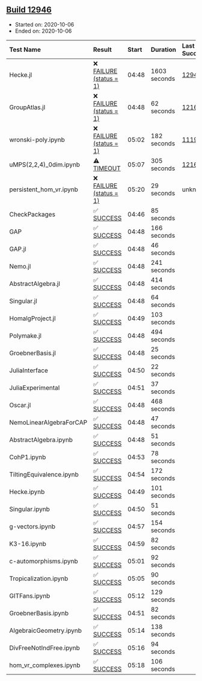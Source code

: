 ## [Build 12946](https://oscarci.mathematik.uni-kl.de/job/oscar/12946/)

* Started on: 2020-10-06
* Ended on: 2020-10-06

| Test Name    | Result | Start | Duration | Last Success | First Failure |
|:-------------|:-------|:------|:---------|:-------------|:--------------|
| Hecke.jl | ❌ [FAILURE (status = 1)](https://oscarci.mathematik.uni-kl.de/job/oscar/12946/artifact/logs/build-12946/Hecke.jl.log) | 04:48 | 1603 seconds | [12945](https://oscarci.mathematik.uni-kl.de/job/oscar/12945/) | [12946](https://oscarci.mathematik.uni-kl.de/job/oscar/12946/) |
| GroupAtlas.jl | ❌ [FAILURE (status = 1)](https://oscarci.mathematik.uni-kl.de/job/oscar/12946/artifact/logs/build-12946/GroupAtlas.jl.log) | 04:48 | 62 seconds | [12167](https://oscarci.mathematik.uni-kl.de/job/oscar/12167/) | [12168](https://oscarci.mathematik.uni-kl.de/job/oscar/12168/) |
| wronski-poly.ipynb | ❌ [FAILURE (status = 1)](https://oscarci.mathematik.uni-kl.de/job/oscar/12946/artifact/logs/build-12946/wronski-poly.ipynb.log) | 05:02 | 182 seconds | [11192](https://oscarci.mathematik.uni-kl.de/job/oscar/11192/) | [11193](https://oscarci.mathematik.uni-kl.de/job/oscar/11193/) |
| uMPS(2,2,4)_0dim.ipynb | ⚠ [TIMEOUT](https://oscarci.mathematik.uni-kl.de/job/oscar/12946/artifact/logs/build-12946/uMPS-2-2-4-_0dim.ipynb.log) | 05:07 | 305 seconds | [12167](https://oscarci.mathematik.uni-kl.de/job/oscar/12167/) | [12168](https://oscarci.mathematik.uni-kl.de/job/oscar/12168/) |
| persistent_hom_vr.ipynb | ❌ [FAILURE (status = 1)](https://oscarci.mathematik.uni-kl.de/job/oscar/12946/artifact/logs/build-12946/persistent_hom_vr.ipynb.log) | 05:20 | 29 seconds | unknown | unknown |
| CheckPackages | ✅ [SUCCESS](https://oscarci.mathematik.uni-kl.de/job/oscar/12946/artifact/logs/build-12946/CheckPackages.log) | 04:46 | 85 seconds |  |  |
| GAP | ✅ [SUCCESS](https://oscarci.mathematik.uni-kl.de/job/oscar/12946/artifact/logs/build-12946/GAP.log) | 04:48 | 166 seconds |  |  |
| GAP.jl | ✅ [SUCCESS](https://oscarci.mathematik.uni-kl.de/job/oscar/12946/artifact/logs/build-12946/GAP.jl.log) | 04:48 | 46 seconds |  |  |
| Nemo.jl | ✅ [SUCCESS](https://oscarci.mathematik.uni-kl.de/job/oscar/12946/artifact/logs/build-12946/Nemo.jl.log) | 04:48 | 241 seconds |  |  |
| AbstractAlgebra.jl | ✅ [SUCCESS](https://oscarci.mathematik.uni-kl.de/job/oscar/12946/artifact/logs/build-12946/AbstractAlgebra.jl.log) | 04:48 | 414 seconds |  |  |
| Singular.jl | ✅ [SUCCESS](https://oscarci.mathematik.uni-kl.de/job/oscar/12946/artifact/logs/build-12946/Singular.jl.log) | 04:48 | 64 seconds |  |  |
| HomalgProject.jl | ✅ [SUCCESS](https://oscarci.mathematik.uni-kl.de/job/oscar/12946/artifact/logs/build-12946/HomalgProject.jl.log) | 04:49 | 103 seconds |  |  |
| Polymake.jl | ✅ [SUCCESS](https://oscarci.mathematik.uni-kl.de/job/oscar/12946/artifact/logs/build-12946/Polymake.jl.log) | 04:48 | 494 seconds |  |  |
| GroebnerBasis.jl | ✅ [SUCCESS](https://oscarci.mathematik.uni-kl.de/job/oscar/12946/artifact/logs/build-12946/GroebnerBasis.jl.log) | 04:48 | 25 seconds |  |  |
| JuliaInterface | ✅ [SUCCESS](https://oscarci.mathematik.uni-kl.de/job/oscar/12946/artifact/logs/build-12946/JuliaInterface.log) | 04:50 | 22 seconds |  |  |
| JuliaExperimental | ✅ [SUCCESS](https://oscarci.mathematik.uni-kl.de/job/oscar/12946/artifact/logs/build-12946/JuliaExperimental.log) | 04:51 | 37 seconds |  |  |
| Oscar.jl | ✅ [SUCCESS](https://oscarci.mathematik.uni-kl.de/job/oscar/12946/artifact/logs/build-12946/Oscar.jl.log) | 04:48 | 468 seconds |  |  |
| NemoLinearAlgebraForCAP | ✅ [SUCCESS](https://oscarci.mathematik.uni-kl.de/job/oscar/12946/artifact/logs/build-12946/NemoLinearAlgebraForCAP.log) | 04:48 | 47 seconds |  |  |
| AbstractAlgebra.ipynb | ✅ [SUCCESS](https://oscarci.mathematik.uni-kl.de/job/oscar/12946/artifact/logs/build-12946/AbstractAlgebra.ipynb.log) | 04:48 | 51 seconds |  |  |
| CohP1.ipynb | ✅ [SUCCESS](https://oscarci.mathematik.uni-kl.de/job/oscar/12946/artifact/logs/build-12946/CohP1.ipynb.log) | 04:53 | 78 seconds |  |  |
| TiltingEquivalence.ipynb | ✅ [SUCCESS](https://oscarci.mathematik.uni-kl.de/job/oscar/12946/artifact/logs/build-12946/TiltingEquivalence.ipynb.log) | 04:54 | 172 seconds |  |  |
| Hecke.ipynb | ✅ [SUCCESS](https://oscarci.mathematik.uni-kl.de/job/oscar/12946/artifact/logs/build-12946/Hecke.ipynb.log) | 04:49 | 101 seconds |  |  |
| Singular.ipynb | ✅ [SUCCESS](https://oscarci.mathematik.uni-kl.de/job/oscar/12946/artifact/logs/build-12946/Singular.ipynb.log) | 04:50 | 51 seconds |  |  |
| g-vectors.ipynb | ✅ [SUCCESS](https://oscarci.mathematik.uni-kl.de/job/oscar/12946/artifact/logs/build-12946/g-vectors.ipynb.log) | 04:57 | 154 seconds |  |  |
| K3-16.ipynb | ✅ [SUCCESS](https://oscarci.mathematik.uni-kl.de/job/oscar/12946/artifact/logs/build-12946/K3-16.ipynb.log) | 04:59 | 82 seconds |  |  |
| c-automorphisms.ipynb | ✅ [SUCCESS](https://oscarci.mathematik.uni-kl.de/job/oscar/12946/artifact/logs/build-12946/c-automorphisms.ipynb.log) | 05:01 | 92 seconds |  |  |
| Tropicalization.ipynb | ✅ [SUCCESS](https://oscarci.mathematik.uni-kl.de/job/oscar/12946/artifact/logs/build-12946/Tropicalization.ipynb.log) | 05:05 | 90 seconds |  |  |
| GITFans.ipynb | ✅ [SUCCESS](https://oscarci.mathematik.uni-kl.de/job/oscar/12946/artifact/logs/build-12946/GITFans.ipynb.log) | 05:12 | 129 seconds |  |  |
| GroebnerBasis.ipynb | ✅ [SUCCESS](https://oscarci.mathematik.uni-kl.de/job/oscar/12946/artifact/logs/build-12946/GroebnerBasis.ipynb.log) | 04:51 | 82 seconds |  |  |
| AlgebraicGeometry.ipynb | ✅ [SUCCESS](https://oscarci.mathematik.uni-kl.de/job/oscar/12946/artifact/logs/build-12946/AlgebraicGeometry.ipynb.log) | 05:14 | 138 seconds |  |  |
| DivFreeNotIndFree.ipynb | ✅ [SUCCESS](https://oscarci.mathematik.uni-kl.de/job/oscar/12946/artifact/logs/build-12946/DivFreeNotIndFree.ipynb.log) | 05:16 | 94 seconds |  |  |
| hom_vr_complexes.ipynb | ✅ [SUCCESS](https://oscarci.mathematik.uni-kl.de/job/oscar/12946/artifact/logs/build-12946/hom_vr_complexes.ipynb.log) | 05:18 | 106 seconds |  |  |
